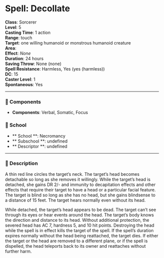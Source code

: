 
# Spell: Decollate
**Class**: Sorcerer  
**Level**: 5  
**Casting Time**: 1 action  
**Range**: touch  
**Target**: one willing humanoid or monstrous humanoid creature  
**Area**:   
**Effect**: _None_  
**Duration**: 24 hours  
**Saving Throw**: None (none)  
**Spell Resistance**: Harmless, Yes (yes (harmless))  
**DC**: 15  
**Caster Level**: 1  
**Spontaneous**: Yes

---

### 🔮 Components
- **Components**: Verbal, Somatic, Focus

### 🏫 School
- ** School **: Necromancy
- ** Subschool **: undefined
- ** Descriptor **: undefined
---

### 📜 Description
A thin red line circles the target’s neck. The target’s head becomes detachable so long as she removes it willingly. While the target’s head is detached, she gains DR 2/- and immunity to decapitation effects and other effects that require their target to have a head or a particular facial feature. The target is blind so long as she has no head, but she gains blindsense to a distance of 15 feet. The target hears normally even without its head.

While detached, the target’s head appears to be dead. The target can’t see through its eyes or hear events around the head. The target’s body knows the direction and distance to its head. Without additional protection, the severed head has AC 7, hardness 5, and 10 hit points. Destroying the head while the spell is in effect kills the target of the spell. If the spell’s duration expires normally without the head being reattached, the target dies. If either the target or the head are removed to a different plane, or if the spell is dispelled, the head teleports back to its owner and reattaches without further harm.
